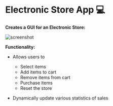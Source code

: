 ﻿# Electronic Store App 💻
 
 **Creates a GUI for an Electronic Store:**

![screenshot](https://cdn.discordapp.com/attachments/623956017134305381/797579567208464394/unknown.png)

**Functionality:**
- Allows users to
  - Select items
  - Add items to cart
  - Remove items from cart
  - Purchase items
  - Reset the store

- Dynamically update various statistics of sales
